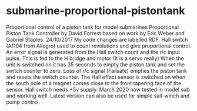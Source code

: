 # submarine-proportional-pistontank
Proportional control of a piston tank for model submarines 
Proportional Piston Tank Controller by David Forrest based on work by Eric Weber and Gabriel Staples. 24/10/2017
  My code changes are labelled RDF.
  Hall switch (A1104 from Allegro) used to count revolutions and give proportional control.
  An error signal is generated from the Hall switch count and the r/c input pulse.
  This is fed to the H bridge and motor (It is a servo really)
  When the unit is switched on it has 35 seconds to empty the piston tank and set the switch counter to zero.
  Loss of r/c signal (Failsafe) empties the piston tank and resets the switch counter.
  The Hall effect sensor is switched on when the south pole of a magnet comes close to the front tapering face of the sensor.
  Hall switch needs +5v supply.
  March 2020 now tested in model sub and working well.
  Latest version can also be used for simple sail-winch and pump control.
  
